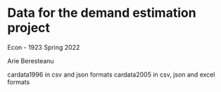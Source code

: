 # Data for the demand estimation project

Econ - 1923
Spring 2022

Arie Beresteanu

cardata1996 in csv and json formats
cardata2005 in csv, json and excel formats
